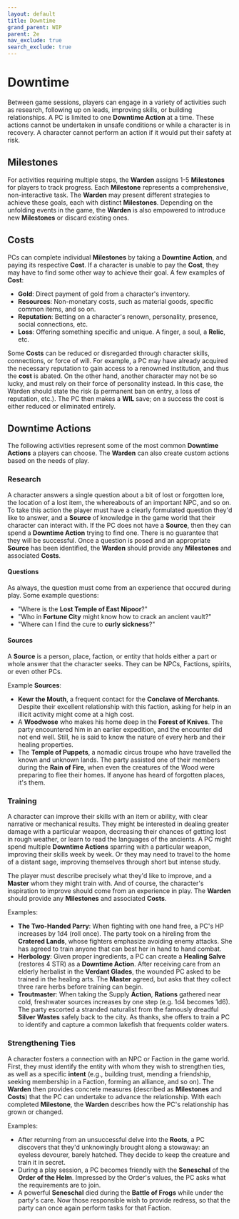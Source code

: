 ```yaml
---
layout: default
title: Downtime
grand_parent: WIP
parent: 2e
nav_exclude: true
search_exclude: true
---
```


# Downtime

Between game sessions, players can engage in a variety of activities such as research, following up on leads, improving skills, or building relationships. A PC is limited to one **Downtime Action** at a time. These actions cannot be undertaken in unsafe conditions or while a character is in recovery. A character cannot perform an action if it would put their safety at risk.

## Milestones

For activities requiring multiple steps, the **Warden** assigns 1-5 **Milestones** for players to track progress. Each **Milestone** represents a comprehensive, non-interactive task. The **Warden** may present different strategies to achieve these goals, each with distinct **Milestones**. Depending on the unfolding events in the game, the **Warden** is also empowered to introduce new **Milestones** or discard existing ones.

## Costs

PCs can complete individual **Milestones** by taking a **Downtine Action**, and paying its respective **Cost**. If a character is unable to pay the **Cost**, they may have to find some other way to achieve their goal. A few examples of **Cost**: 
- **Gold**: Direct payment of gold from a character's inventory.
- **Resources**: Non-monetary costs, such as material goods, specific common items, and so on. 
- **Reputation**: Betting on a character's renown, personality, presence, social connections, etc.
- **Loss**: Offering something specific and unique. A finger, a soul, a **Relic**, etc.   

Some **Costs** can be reduced or disregarded through character skills, connections, or force of will. For example, a PC may have already acquired the necessary reputation to gain access to a renowned institution, and thus the **cost** is abated. On the other hand, another character may not be so lucky, and must rely on their force of personality instead. In this case, the Warden should state the risk (a permanent ban on entry, a loss of reputation, etc.). The PC then makes a **WIL** save; on a success the cost is either reduced or eliminated entirely. 

## Downtime Actions

The following activities represent some of the most common **Downtime Actions** a players can choose. The **Warden** can also create custom actions based on the needs of play.

### Research

A character answers a single question about a bit of lost or forgotten lore, the location of a lost item, the whereabouts of an important NPC, and so on. To take this action the player must have a clearly formulated question they'd like to answer, and a **Source** of knowledge in the game world that their character can interact with. If the PC does not have a **Source**, then they can spend a **Downtime Action** trying to find one. There is no guarantee that they will be successful. Once a question is posed and an appropriate **Source** has been identified, the **Warden** should provide any **Milestones** and associated **Costs**. 

#### Questions

As always, the question must come from an experience that occured during play. Some example questions:
- "Where is the **Lost Temple of East Nipoor**?" 
- "Who in **Fortune City** might know how to crack an ancient vault?"
- "Where can I find the cure to **curly sickness**?" 

#### Sources

A **Source** is a person, place, faction, or entity that holds either a part or whole answer that the character seeks. They can be NPCs, Factions, spirits, or even other PCs. 

Example **Sources**:  
- **Kewr the Mouth**, a frequent contact for the **Conclave of Merchants**. Despite their excellent relationship with this faction, asking for help in an illicit activity might come at a high cost.
- A **Woodwose** who makes his home deep in the **Forest of Knives**. The party encountered him in an earlier expedition, and the encounter did not end well. Still, he is said to know the nature of every herb and their healing properties.
- The **Temple of Puppets**, a nomadic circus troupe who have travelled the known and unknown lands. The party assisted one of their members during the **Rain of Fire**, when even the creatures of the Wood were preparing to flee their homes. If anyone has heard of forgotten places, it's them.

### Training

A character can improve their skills with an item or ability, with clear narrative or mechanical results. They might be interested in dealing greater damage with a particular weapon, decreasing their chances of getting lost in rough weather, or learn to read the languages of the ancients. A PC might spend multiple **Downtime Actions** sparring with a particular weapon, improving their skills week by week. Or they may need to travel to the home of a distant sage, improving themselves through short but intense study.

The player must describe precisely what they'd like to improve, and a **Master** whom they might train with. And of course, the character's inspiration to improve should come from an experience in play. The **Warden** should provide any **Milestones** and associated **Costs**. 

Examples:  
- **The Two-Handed Parry**: When fighting with one hand free, a PC's HP increases by 1d4 (roll once). The party took on a hireling from the **Cratered Lands**, whose fighters emphasize avoiding enemy attacks. She has agreed to train anyone that can best her in hand to hand combat.
- **Herbology**: Given proper ingredients, a PC can create a **Healing Salve** (restores 4 STR) as a **Downtime Action**. After receiving care from an elderly herbalist in the **Verdant Glades**, the wounded PC asked to be trained in the healing arts. The **Master** agreed, but asks that they collect three rare herbs before training can begin. 
- **Troutmaster**: When taking the Supply **Action**, **Rations** gathered near cold, freshwater sources increases by one step (e.g. 1d4 becomes 1d6). The party escorted a stranded naturalist from the famously dreadful **Silver Wastes** safely back to the city. As thanks, she offers to train a PC to identify and capture a common lakefish that frequents colder waters.

### Strengthening Ties

A character fosters a connection with an NPC or Faction in the game world. First, they must identify the entity with whom they wish to strengthen ties, as well as a specific **intent** (e.g., building trust, mending a friendship, seeking membership in a Faction, forming an alliance, and so on). The **Warden** then provides concrete measures (described as **Milestones** and **Costs**) that the PC can undertake to advance the relationship. With each completed **Milestone**, the **Warden** describes how the PC's relationship has grown or changed. 

Examples:
- After returning from an unsuccessful delve into the **Roots**, a PC discovers that they'd unknowingly brought along a stowaway: an eyeless devourer, barely hatched. They decide to keep the creature and train it in secret. 
- During a play session, a PC becomes friendly with the **Seneschal** of the **Order of the Helm**. Impressed by the Order's values, the PC asks what the requirements are to join.
- A powerful **Seneschal** died during the **Battle of Frogs** while under the party's care. Now those responsible wish to provide redress, so that the party can once again perform tasks for that Faction.